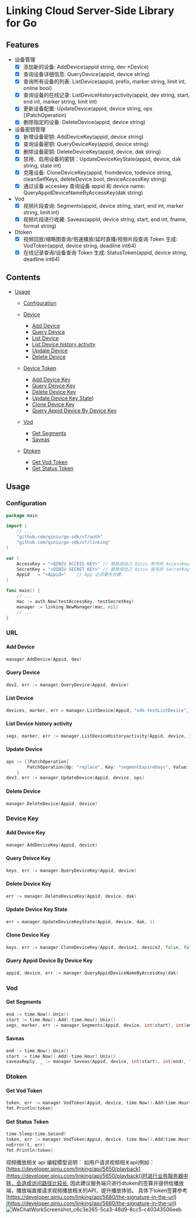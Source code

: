  # Linking Cloud Server-Side Library for Go

## Features

- 设备管理
	- [x] 添加新的设备: AddDevice(appid string, dev *Device)
	- [x] 查询设备详细信息: QueryDevice(appid, device string)
	- [x] 查询所有设备的列表: ListDevice(appid, prefix, marker string, limit int, online bool)
	- [x] 查询设备的在线记录: ListDeviceHistoryactivity(appid, dev string, start, end int, marker string, limit int)
	- [x] 更新设备配置: UpdateDevice(appid, device string, ops []PatchOperation)
	- [x] 删除指定的设备: DeleteDevice(appid, device string)

- 设备密钥管理
	- [x] 新增设备密钥: AddDeviceKey(appid, device string)
	- [x] 查询设备密钥: QueryDeviceKey(appid, device string)
	- [x] 删除设备密钥: DeleteDeviceKey(appid, device, dak string)
	- [x] 禁用、启用设备的密钥：UpdateDeviceKeyState(appid, device, dak string, state int)
	- [x] 克隆设备: CloneDeviceKey(appid, fromdevice, todevice string, cleanSelfKeys, deleteDevice bool, deviceAccessKey string)
	- [x] 通过设备 acceskey 查询设备 appid 和 device name: QueryAppidDeviceNameByAccessKey(dak string)

- Vod
	- [x] 视频片段查询: Segments(appid, device string, start, end int, marker string, limit int)
	- [x] 视频片段进行收藏: Saveas(appid, device string, start, end int, fname, format string)

- Dtoken
	- [x] 视频回放/缩略图查询/倍速播放/延时直播/视频片段查询 Token 生成: VodToken(appid, device string, deadline int64)
	- [x] 在线记录查询/设备查询 Token 生成: StatusToken(appid, device string, deadline int64)

## Contents

- [Usage](#usage)
    - [Configuration](#configuration)
	- [Device](#device)
		- [Add Device](#add-device)
		- [Query Device](#query-device)
		- [List Device](#list-device)
		- [List Device history activity](#list-device-history-activity)
		- [Update Device](#update-device)
		- [Delete Device](#delete-device)

	- [Device Token](#deviceKey)
		- [Add Device Key](#add-device-key)
		- [Query Deivce Key](#query-deviceKey)
		- [Delete Device Key](#delete-deviceKey)
		- [Update Device Key State](#update-deviceKey))
		- [Clone Device Key](#clone-deviceKey)
		- [Query Appid Device By Device Key](#query-appid-device-by-deviceKey)
	- [Vod](#vod)
		- [Get Segments](#get-segments)
		- [Saveas](#saveas)

	- [Dtoken](#vod)
		- [Get Vod Token](#get-vod-token)
		- [Get Status Token](#get-status-token)

## Usage

### Configuration

```go
package main

import (
	// ...
	"github.com/qiniu/go-sdk/v7/auth"
	"github.com/qiniu/go-sdk/v7/linking"
)

var (
	AccessKey = "<QINIU ACCESS KEY>" // 替换成自己 Qiniu 账号的 AccessKey.
	SecretKey = "<QINIU SECRET KEY>" // 替换成自己 Qiniu 账号的 SecretKey.
	Appid   = "<Appid>"    // App 必须事先创建.
)

func main() {
	// ...
	mac := auth.New(testAccessKey, testSecretKey)
	manager := linking.NewManager(mac, nil)
	// ...
}
```

### URL

#### Add Device

```go
manager.AddDevice(Appid, dev)
```

#### Query Device

```go
dev2, err := manager.QueryDevice(Appid, device)
```

#### List Device

```go
devices, marker, err = manager.ListDevice(Appid, "sdk-testListDevice", "", 1000, false)
```

#### List Device history activity

```go
segs, marker, err := manager.ListDeviceHistoryactivity(Appid, device, int(start), int(end), "", 1000)
```

#### Update Device

```go
ops := []PatchOperation{
		PatchOperation{Op: "replace", Key: "segmentExpireDays", Value: 30},
	}
dev3, err := manager.UpdateDevice(Appid, device, ops)
```

#### Delete Device
```go
manager.DeleteDevice(Appid, device)
```

### Device Key

#### Add Device Key

```go
manager.AddDeviceKey(Appid, device)
```

#### Query Deivce Key

```go
keys, err := manager.QueryDeviceKey(Appid, device)
```

#### Delete Device Key

```go
err := manager.DeleteDeviceKey(Appid, device, dak)
```

#### Update Device Key State

```go
err = manager.UpdateDeviceKeyState(Appid, device, dak, 1)
```

#### Clone Device Key

```go
keys, err := manager.CloneDeviceKey(Appid, device1, device2, false, false, dak1)
```

#### Query Appid Device By Device Key
```go
appid, device, err := manager.QueryAppidDeviceNameByAccessKey(dak)
```

### Vod

#### Get Segments

```go
end := time.Now().Unix()
start := time.Now().Add(-time.Hour).Unix()
segs, marker, err := manager.Segments(Appid, device, int(start), int(end), "", 1000)
```

#### Saveas

```go
end := time.Now().Unix()
start := time.Now().Add(-time.Hour).Unix()
saveasReply, _ := manager.Saveas(Appid, device, int(start), int(end), "testSaveas.mp4", "mp4")
```
### Dtoken

#### Get Vod Token
```go
token, err := manager.VodToken(Appid, device, time.Now().Add(time.Hour*5).Unix())
fmt.Println(token)
```
#### Get Status Token
```go
time.Sleep(time.Second)
token, err := manager.VodToken(Appid, device, time.Now().Add(time.Hour*5).Unix())
noError(t, err)
fmt.Println(token)
```


视频播放相关 api 编程模型说明：
如用户请求视频相关api(例如：[https://developer.qiniu.com/linking/api/5650/playback](https://developer.qiniu.com/linking/api/5650/playback))时进行业务服务器中转，会造成访问路径比较长, 因此建议服务端只进行dtoken的签算并提供给播放端，播放端直接请求视频播放相关的API，提升播放体验。
具体下token签算参考 [https://developer.qiniu.com/linking/api/5680/the-signature-in-the-url](https://developer.qiniu.com/linking/api/5680/the-signature-in-the-url)
![WeChatWorkScreenshot_c6c3e265-5ca3-48d9-8cc5-c40343506eeb](https://user-images.githubusercontent.com/34932312/63987548-3d000100-cb0b-11e9-971b-7aea84e07c67.png)
